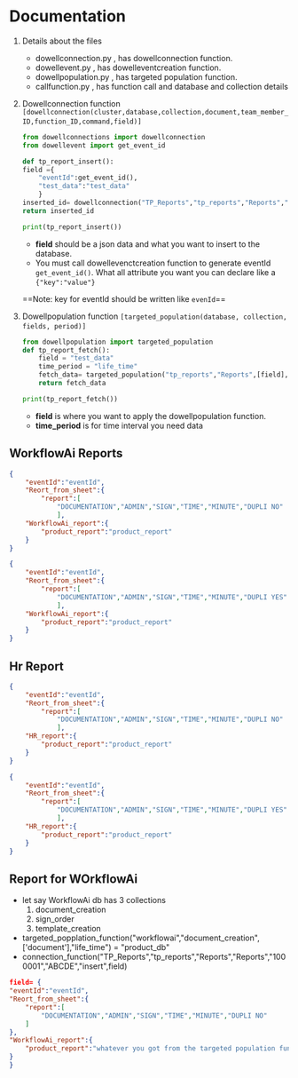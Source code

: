 # Documentation
    
1.  Details about the files

    - dowellconnection.py , has dowellconnection function.
    - dowellevent.py , has dowelleventcreation function.
    - dowellpopulation.py , has targeted population function. 
    - callfunction.py , has function call and database and collection details
2.  Dowellconnection function `[dowellconnection(cluster,database,collection,document,team_member_ID,function_ID,command,field)]`
&nbsp;
    ```python
    from dowellconnections import dowellconnection
    from dowellevent import get_event_id

    def tp_report_insert():
    field ={
        "eventId":get_event_id(),
        "test_data":"test_data" 
        }
    inserted_id= dowellconnection("TP_Reports","tp_reports","Reports","Reports","1000001","ABCDE","insert",field)
    return inserted_id

    print(tp_report_insert())
    ```
    - **field** should be a json data and what you want to insert to the database.
    - You must call dowellevenctcreation function to generate eventId `get_event_id()`. What all attribute you want you can declare like a `{"key":"value"}` &nbsp;

    ==Note: key for eventId should be written like `evenId`== 
&nbsp;
3. Dowellpopulation function `[targeted_population(database, collection, fields, period)]`
&nbsp;
    ```python
    from dowellpopulation import targeted_population
    def tp_report_fetch():
        field = "test_data"
        time_period = "life_time"
        fetch_data= targeted_population("tp_reports","Reports",[field],time_period)
        return fetch_data

    print(tp_report_fetch())
    ```
    - **field** is where you want to apply the dowellpopulation function.
    - **time_period** is for time interval you need data 


## WorkflowAi Reports
```json
{
    "eventId":"eventId",
    "Reort_from_sheet":{
        "report":[
            "DOCUMENTATION","ADMIN","SIGN","TIME","MINUTE","DUPLI NO"
            ],
    "WorkflowAi_report":{
        "product_report":"product_report"
    }
}
```
```json
{
    "eventId":"eventId",
    "Reort_from_sheet":{
        "report":[
            "DOCUMENTATION","ADMIN","SIGN","TIME","MINUTE","DUPLI YES"
            ],
    "WorkflowAi_report":{
        "product_report":"product_report"
    }
}
```

## Hr Report
```json
{
    "eventId":"eventId",
    "Reort_from_sheet":{
        "report":[
            "DOCUMENTATION","ADMIN","SIGN","TIME","MINUTE","DUPLI NO"
            ],
    "HR_report":{
        "product_report":"product_report"
    }
}
```
```json
{
    "eventId":"eventId",
    "Reort_from_sheet":{
        "report":[
            "DOCUMENTATION","ADMIN","SIGN","TIME","MINUTE","DUPLI YES"
            ],
    "HR_report":{
        "product_report":"product_report"
    }
}
```




## Report for WOrkflowAi 

- let say WorkflowAi db has 3 collections
    1. document_creation
    2. sign_order
    3. template_creation
- targeted_popplation_function("workflowai","document_creation",['document'],"life_time") = "product_db"
- connection_function("TP_Reports","tp_reports","Reports","Reports","1000001","ABCDE","insert",field)

```json
field= {
"eventId":"eventId",
"Reort_from_sheet":{
    "report":[
        "DOCUMENTATION","ADMIN","SIGN","TIME","MINUTE","DUPLI NO"
    ]
},
"WorkflowAi_report":{
    "product_report":"whatever you got from the targeted population function in line number 2"
}
}   
```
